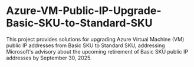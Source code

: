 # Azure-VM-Public-IP-Upgrade-Basic-SKU-to-Standard-SKU
This project provides solutions for upgrading Azure Virtual Machine (VM) public IP addresses from Basic SKU to Standard SKU, addressing Microsoft's advisory about the upcoming retirement of Basic SKU public IP addresses by September 30, 2025.
